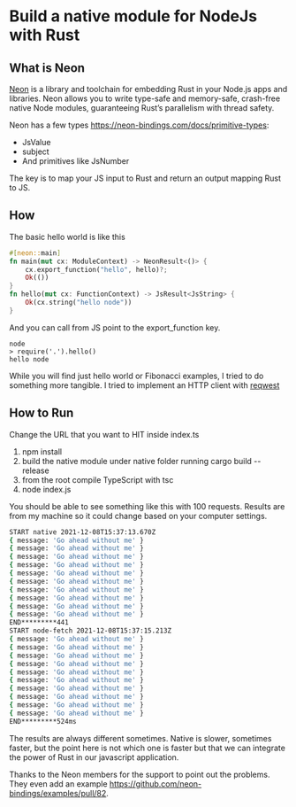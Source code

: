 # Build a native module for NodeJs with Rust

## What is Neon

[Neon](https://neon-bindings.com/) is a library and toolchain for embedding Rust in your Node.js apps and libraries. Neon allows you to write type-safe and memory-safe, crash-free native Node modules, guaranteeing Rust’s parallelism with thread safety.

Neon has a few types https://neon-bindings.com/docs/primitive-types:

* JsValue
* subject
* And primitives like JsNumber

The key is to map your JS input to Rust and return an output mapping Rust to JS.


## How

The basic hello world is like this
```Rust
#[neon::main]
fn main(mut cx: ModuleContext) -> NeonResult<()> {
    cx.export_function("hello", hello)?;
    Ok(())
}
fn hello(mut cx: FunctionContext) -> JsResult<JsString> {
    Ok(cx.string("hello node"))
}
```
And you can call from JS point to the export_function key.

```node
node
> require('.').hello()
hello node
```

While you will find just hello world or Fibonacci examples, I tried to do something more tangible. I tried to implement an HTTP client with [reqwest](https://github.com/seanmonstar/reqwest)

## How to Run

Change the URL that you want to HIT inside index.ts

1. npm install
2. build the native module under native folder running cargo build --release
3. from the root compile TypeScript with tsc
4. node index.js

You should be able to see something like this with 100 requests.
Results are from my machine so it could change based on your computer settings.

```bash
START native 2021-12-08T15:37:13.670Z
{ message: 'Go ahead without me' }
{ message: 'Go ahead without me' }
{ message: 'Go ahead without me' }
{ message: 'Go ahead without me' }
{ message: 'Go ahead without me' }
{ message: 'Go ahead without me' }
{ message: 'Go ahead without me' }
{ message: 'Go ahead without me' }
{ message: 'Go ahead without me' }
{ message: 'Go ahead without me' }
END*********441
START node-fetch 2021-12-08T15:37:15.213Z
{ message: 'Go ahead without me' }
{ message: 'Go ahead without me' }
{ message: 'Go ahead without me' }
{ message: 'Go ahead without me' }
{ message: 'Go ahead without me' }
{ message: 'Go ahead without me' }
{ message: 'Go ahead without me' }
{ message: 'Go ahead without me' }
{ message: 'Go ahead without me' }
{ message: 'Go ahead without me' }
END*********524ms
```

The results are always different sometimes. Native is slower, sometimes faster, but the point here is not which one is faster but that we can integrate the power of Rust in our javascript application.

Thanks to the Neon members for the support to point out the problems.
They even add an example https://github.com/neon-bindings/examples/pull/82.